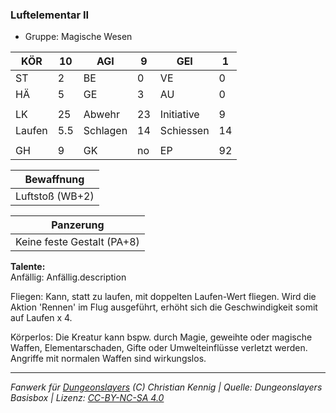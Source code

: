 ### Luftelementar II  
- Gruppe: Magische Wesen  

| KÖR | 10 | AGI | 9 | GEI | 1 |
| --- | --- | --- | --- | --- | --- |
| ST | 2 | BE | 0 | VE | 0 |
| HÄ | 5 | GE | 3 | AU | 0 |
|  |  |  |  |  |  |
| LK | 25 | Abwehr | 23 | Initiative | 9 |
| Laufen | 5.5 | Schlagen | 14 | Schiessen | 14 |
|  |  |  |  |  |  |
| GH | 9 | GK | no | EP | 92 |


| Bewaffnung |
| --- |
| Luftstoß (WB+2) |


| Panzerung |
| --- |
| Keine feste Gestalt (PA+8) |


**Talente:**  
Anfällig: Anfällig.description

Fliegen: Kann, statt zu laufen, mit doppelten Laufen-Wert fliegen. Wird die Aktion 'Rennen' im Flug ausgeführt, erhöht sich die Geschwindigkeit somit auf Laufen x 4.

Körperlos: Die Kreatur kann bspw. durch Magie, geweihte oder magische Waffen, Elementarschaden, Gifte oder Umwelteinflüsse verletzt werden. Angriffe mit normalen Waffen sind wirkungslos.





___
*Fanwerk für [Dungeonslayers](https://www.dungeonslayers.net/) (C) Christian Kennig | Quelle: Dungeonslayers Basisbox | Lizenz: [CC-BY-NC-SA 4.0](https://creativecommons.org/licenses/by-nc-sa/4.0/deed.de)*